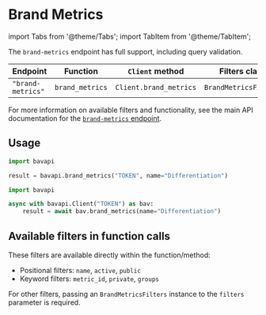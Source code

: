 # Brand Metrics

import Tabs from '@theme/Tabs';
import TabItem from '@theme/TabItem';

The `brand-metrics` endpoint has full support, including query validation.

| Endpoint          | Function        | `Client` method        | Filters class         |
| ----------------- | --------------- | ---------------------- | --------------------- |
| `"brand-metrics"` | `brand_metrics` | `Client.brand_metrics` | `BrandMetricsFilters` |

For more information on available filters and functionality, see the main API documentation for the
[`brand-metrics` endpoint](/core-resources/metrics.md).

## Usage

<Tabs>
  <TabItem value="sync" label="Sync" default>

```py title="Using top-level functions"
import bavapi

result = bavapi.brand_metrics("TOKEN", name="Differentiation")
```

  </TabItem>
  <TabItem value="async" label="Async">

```py title="Using Client asynchronously"
import bavapi

async with bavapi.Client("TOKEN") as bav:
    result = await bav.brand_metrics(name="Differentiation")
```

  </TabItem>
</Tabs>

## Available filters in function calls

These filters are available directly within the function/method:

- Positional filters: `name`, `active`, `public`
- Keyword filters: `metric_id`, `private`, `groups`

For other filters, passing an `BrandMetricsFilters` instance to the `filters` parameter is required.
